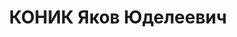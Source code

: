 ---
title: КОНИК Яков Юделеевич
description: "1893 року народження, с. Букча Турівського району, БРСР, єврей, освіта\
  \ початкова, член ВКП(б). Проживав: м. Харків, Пушкінський в'їзд, буд. № 4, кв.\
  \ 23. Директор Орджонікідзевського коксохімзаводу. \n  Заарештований 9 травня 1937\
  \ року. Засуджений військовою колегією Верховного Суду СРСР до розстрілу з конфіскацією\
  \ майна. Вирок приведено до виконання 1 листопада 1937 року. \n  Реабілітований\
  \ у 1963 році."
---